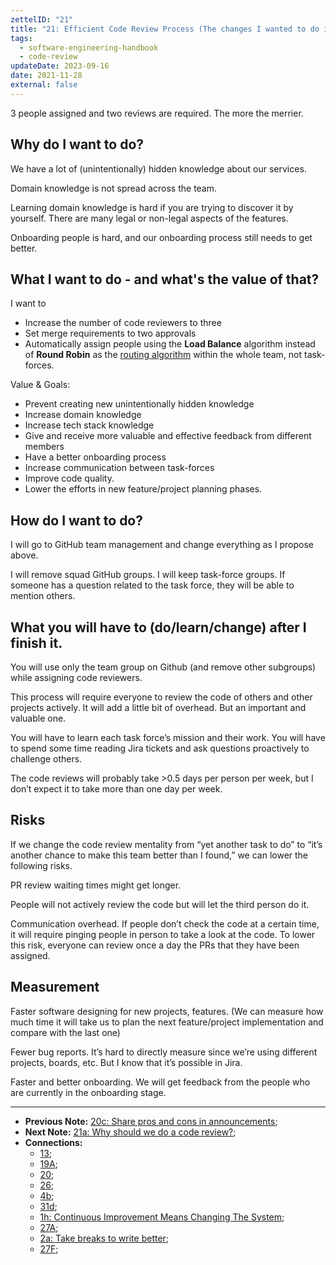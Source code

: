 ```yaml
---
zettelID: "21"
title: "21: Efficient Code Review Process (The changes I wanted to do in one of my teams)"
tags:
  - software-engineering-handbook
  - code-review
updateDate: 2023-09-16
date: 2021-11-28
external: false
---
```


3 people assigned and two reviews are required. The more the merrier.

## Why do I want to do?

We have a lot of (unintentionally) hidden knowledge about our services.

Domain knowledge is not spread across the team.

Learning domain knowledge is hard if you are trying to discover it by yourself. There are many legal or non-legal aspects of the features.

Onboarding people is hard, and our onboarding process still needs to get better.

## What I want to do - and what's the value of that?

I want to

- Increase the number of code reviewers to three
- Set merge requirements to two approvals
- Automatically assign people using the **Load Balance** algorithm instead of **Round Robin** as the [routing algorithm](https://docs.github.com/en/free-pro-team@latest/github/setting-up-and-managing-organizations-and-teams/managing-code-review-assignment-for-your-team#routing-algorithms) within the whole team, not task-forces.

Value & Goals:

- Prevent creating new unintentionally hidden knowledge
- Increase domain knowledge
- Increase tech stack knowledge
- Give and receive more valuable and effective feedback from different members
- Have a better onboarding process
- Increase communication between task-forces
- Improve code quality.
- Lower the efforts in new feature/project planning phases.

## How do I want to do?

I will go to GitHub team management and change everything as I propose above.

I will remove squad GitHub groups. I will keep task-force groups. If someone has a question related to the task force, they will be able to mention others.

## What you will have to (do/learn/change) after I finish it.

You will use only the team group on Github (and remove other subgroups) while assigning code reviewers.

This process will require everyone to review the code of others and other projects actively. It will add a little bit of overhead. But an important and valuable one.

You will have to learn each task force’s mission and their work. You will have to spend some time reading Jira tickets and ask questions proactively to challenge others.

The code reviews will probably take >0.5 days per person per week, but I don’t expect it to take more than one day per week.

## Risks

If we change the code review mentality from “yet another task to do” to “it’s another chance to make this team better than I found,” we can lower the following risks.

PR review waiting times might get longer.

People will not actively review the code but will let the third person do it.

Communication overhead. If people don’t check the code at a certain time, it will require pinging people in person to take a look at the code. To lower this risk, everyone can review once a day the PRs that they have been assigned.

## Measurement

Faster software designing for new projects, features. (We can measure how much time it will take us to plan the next feature/project implementation and compare with the last one)

Fewer bug reports. It’s hard to directly measure since we’re using different projects, boards, etc. But I know that it’s possible in Jira.

Faster and better onboarding. We will get feedback from the people who are currently in the onboarding stage.

---

- **Previous Note:** [20c: Share pros and cons in announcements](/notes/20c/);
- **Next Note:** [21a: Why should we do a code review?](/notes/21a/);
- **Connections:**
  - [13](/notes/13/);
  - [19A](/notes/19a/);
  - [20](/notes/20/);
  - [26](/notes/26/);
  - [4b](/notes/4b/);
  - [31d](/notes/31d/);
  - [1h: Continuous Improvement Means Changing The System](/notes/1h/);
  - [27A](/notes/27a/);
  - [2a: Take breaks to write better](/notes/2a/);
  - [27F](/notes/27f/);
